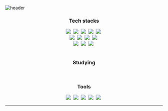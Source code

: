 
![header](https://capsule-render.vercel.app/api?type=venom&color=852fac&fontcolor=000000&height=300&section=header&text=Welcome%20To%20SeungJun's%20GitHub&fontSize=50)

<h3 align="center"> Tech stacks </h3>
<div align="center">
  <img src="https://img.shields.io/badge/java-007396.svg?style=for-the-badge&logo=java&logoColor=white" />&nbsp
  <img src="https://img.shields.io/badge/Spring-6DB34F.svg?style=for-the-badge&logo=spring&logoColor=white" />&nbsp
  <img src="https://img.shields.io/badge/SpringBoot-6DB34F.svg?style=for-the-badge&logo=springBoot&logoColor=white" />&nbsp
  <img src="https://img.shields.io/badge/webSocket-6DB33F.svg?style=for-the-badge&logo=webSocket&logoColor=white" />&nbsp
  <img src="https://img.shields.io/badge/JavaScript-F7DF1E.svg?style=for-the-badge&logo=javascript&logoColor=black" />&nbsp
</div>

<div align="center">
  <img src="https://img.shields.io/badge/React-61DAFB.svg?style=for-the-badge&logo=react&logoColor=black" />&nbsp
  <img src="https://img.shields.io/badge/Thymeleaf-005F0F.svg?style=for-the-badge&logo=thymeleaf&logoColor=white" />&nbsp
  <img src="https://img.shields.io/badge/css3-1572B6.svg?style=for-the-badge&logo=css3&logoColor=white" />&nbsp
  <img src="https://img.shields.io/badge/HTML5-E34F26.svg?style=for-the-badge&logo=html5&logoColor=white" />&nbsp
   
</div>

<div align="center">
  <img src="https://img.shields.io/badge/jQuery-0769AD.svg?style=for-the-badge&logo=jquery&logoColor=white" />&nbsp
  <img src="https://img.shields.io/badge/MySQL-4479A1.svg?style=for-the-badge&logo=mysql&logoColor=white" />&nbsp
  <img src="https://img.shields.io/badge/MyBatis-1F232A.svg?style=for-the-badge&logo=mybatis&logoColor=white" />&nbsp

</div>

<br>
<h3 align="center"> Studying </h3>
<div align="center">

</div>

<br>
<h3 align="center"> Tools </h3>
<div align="center">
  <img src="https://img.shields.io/badge/GitHub-181717.svg?style=for-the-badge&logo=github&logoColor=white" />&nbsp
<img src="https://img.shields.io/badge/Git-F05032.svg?style=for-the-badge&logo=git&logoColor=white" />&nbsp
<img src="https://img.shields.io/badge/Visual Studio Code-007ACC.svg?style=for-the-badge&logo=visual-studio-code&logoColor=white" />&nbsp
<img src="https://img.shields.io/badge/IntelliJ IDEA-000000.svg?style=for-the-badge&logo=intellij-idea&logoColor=white" />&nbsp
<img src="https://img.shields.io/badge/Postman-FF6C37.svg?style=for-the-badge&logo=postman&logoColor=white" />&nbsp


</div>



<hr/>








<!--
**james9726/james9726** is a ✨ _special_ ✨ repository because its `README.md` (this file) appears on your GitHub profile.

Here are some ideas to get you started:

- 🔭 I’m currently working on ...
- 🌱 I’m currently learning ...
- 👯 I’m looking to collaborate on ...
- 🤔 I’m looking for help with ...
- 💬 Ask me about ...
- 📫 How to reach me: ...
- 😄 Pronouns: ...
- ⚡ Fun fact: ...
-->
